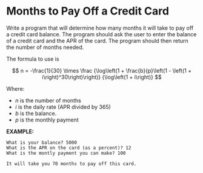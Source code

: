 # Months to Pay Off a Credit Card

Write a program that will determine how many months it will take to pay off a
credit card balance. The program should ask the user to enter the balance of a
credit card and the APR of the card. The program should then return the number
of months needed.

The formula to use is

$$ n = -\frac{1}{30} \times \frac
{\log\left(1 + \frac{b}{p}\left(1 - \left(1 + i\right)^30\right)\right)}
{\log\left(1 + i\right)} $$

Where:

* $n$ is the number of months
* $i$ is the daily rate (APR divided by 365)
* $b$ is the balance.
* $p$ is the monthly payment

**EXAMPLE:**

```plaintext
What is your balance? 5000
What is the APR on the card (as a percent)? 12
What is the montly payment you can make? 100

It will take you 70 months to pay off this card.
```
